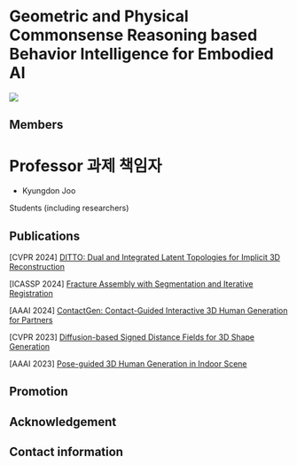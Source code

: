 # Geometric and Physical Commonsense Reasoning based Behavior Intelligence for Embodied AI 
<a href="https://unist.info/" target="_blank"><img src="https://img.shields.io/badge/Homepage-7fffd4?style=plastic&logo=Gunicorn&logoColor=000000"/></a>

## Members

# Professor 과제 책임자
- Kyungdon Joo



Students (including researchers)

## Publications
[CVPR 2024] [DITTO: Dual and Integrated Latent Topologies for Implicit 3D Reconstruction](https://arxiv.org/abs/2403.05005)

[ICASSP 2024] [Fracture Assembly with Segmentation and Iterative Registration](https://ieeexplore.ieee.org/abstract/document/10447659)

[AAAI 2024] [ContactGen: Contact-Guided Interactive 3D Human Generation for Partners](https://arxiv.org/abs/2401.17212)

[CVPR 2023] [Diffusion-based Signed Distance Fields for 3D Shape Generation](https://openaccess.thecvf.com/content/CVPR2023/html/Shim_Diffusion-Based_Signed_Distance_Fields_for_3D_Shape_Generation_CVPR_2023_paper.html)

[AAAI 2023] [Pose-guided 3D Human Generation in Indoor Scene](https://ojs.aaai.org/index.php/AAAI/article/view/25195)


## Promotion

## Acknowledgement


## Contact information
